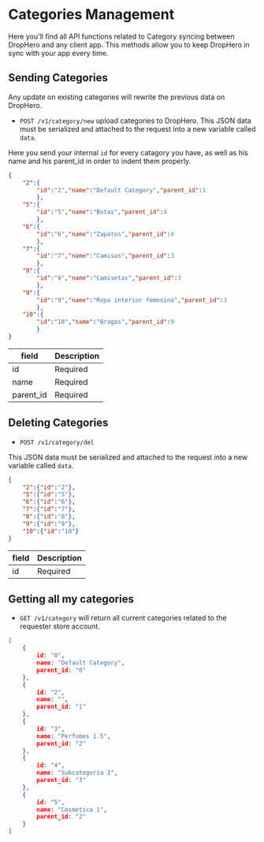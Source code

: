 Categories Management
=====================

Here you'll find all API functions related to Category syncing between DropHero and any client app. This methods allow you to keep DropHero in sync with your app every time.

## Sending Categories

Any update on existing categories will rewrite the previous data on DropHero.

- <code>POST /v1/category/new</code> upload categories to DropHero. This JSON data must be serialized and attached to the request into a new variable called <code>data</code>.

Here you send your internal <code>id</code> for every catagory you have, as well as his name and his parent_id in order to indent them properly.

```JSON
{
	"2":{
		"id":"2","name":"Default Category","parent_id":1
		},
	"5":{
		"id":"5","name":"Botas","parent_id":4
		},
	"6":{
		"id":"6","name":"Zapatos","parent_id":4
		},
	"7":{
		"id":"7","name":"Camisas","parent_id":3
		},
	"8":{
		"id":"8","name":"Camisetas","parent_id":3
		},
	"9":{
		"id":"9","name":"Ropa interior femenina","parent_id":3
		},
	"10":{
		"id":"10","name":"Bragas","parent_id":9
		}
}
```

| field                    | Description  |
| ------------------------ | -------------|
| id                       | Required     |
| name                     | Required     |
| parent_id                | Required     |

## Deleting Categories

- <code>POST /v1/category/del</code> 

This JSON data must be serialized and attached to the request into a new variable called <code>data</code>.

```JSON
{
	"2":{"id":"2"},
	"5":{"id":"5"},
	"6":{"id":"6"},
	"7":{"id":"7"},
	"8":{"id":"8"},
	"9":{"id":"9"},
	"10":{"id":"10"}
}
```

| field                    | Description  |
| ------------------------ | -------------|
| id                       | Required     |


## Getting all my categories

- <code>GET /v1/category</code> will return all current categories related to the requester store account.

```JSON
[
	{
		id: "0",
		name: "Default Category",
		parent_id: "0"
	},
	{
		id: "2",
		name: "",
		parent_id: "1"
	},
	{
		id: "3",
		name: "Perfumes 1.5",
		parent_id: "2"
	},
	{
		id: "4",
		name: "Subcategoria 1",
		parent_id: "3"
	},
	{
		id: "5",
		name: "Cosmetica 1",
		parent_id: "2"
	}
]
```
